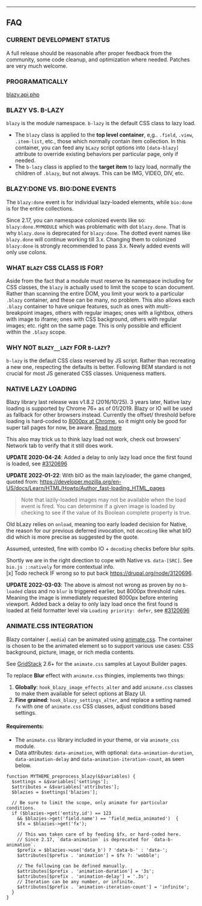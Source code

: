 
***
## <a name="faq"></a>FAQ

### CURRENT DEVELOPMENT STATUS
A full release should be reasonable after proper feedback from the community,
some code cleanup, and optimization where needed. Patches are very much welcome.


### PROGRAMATICALLY
[blazy.api.php](https://git.drupalcode.org/project/blazy/blob/3.0.x/blazy.api.php)


### BLAZY VS. B-LAZY
`blazy` is the module namespace. `b-lazy` is the default CSS class to lazy load.

* The `blazy` class is applied to the **top level container**, e,g.. `.field`,
  `.view`, `.item-list`, etc., those which normally contain item collection.
  In this container, you can feed any `bLazy` script options into `[data-blazy]`
  attribute to override existing behaviors per particular page, only if needed.
* The `b-lazy` class is applied to the **target item** to lazy load, normally
  the children of `.blazy`, but not always. This can be IMG, VIDEO, DIV, etc.

### BLAZY:DONE VS. BIO:DONE EVENTS
The `blazy:done` event is for individual lazy-loaded elements, while `bio:done`
is for the entire collections.

Since 2.17, you can namespace colonized events like so: `blazy:done.MYMODULE`
which was problematic with dot `blazy.done`. That is why `blazy.done` is
deprecated for `blazy:done`. The dotted event names like `blazy.done` will
continue working till 3.x. Changing them to colonized `blazy:done` is strongly
recommended to pass 3.x. Newly added events will only use colons.

### WHAT `BLAZY` CSS CLASS IS FOR?
Aside from the fact that a module must reserve its namespace including for CSS
classes, the `blazy` is actually used to limit the scope to scan document.
Rather than scanning the entire DOM, you limit your work to a particular
`.blazy` container, and these can be many, no problem. This also allows each
`.blazy` container to have unique features, such as ones with multi-breakpoint
images, others with regular images; ones with a lightbox, others with
image to iframe; ones with CSS background, others with regular images; etc.
right on the same page. This is only possible and efficient within the `.blazy`
scope.

### WHY NOT `BLAZY__LAZY` FOR `B-LAZY`?
`b-lazy` is the default CSS class reserved by JS script. Rather than recreating
a new one, respecting the defaults is better. Following BEM standard is not
crucial for most JS generated CSS classes. Uniqueness matters.

### NATIVE LAZY LOADING
Blazy library last release was v1.8.2 (2016/10/25). 3 years later,
Native lazy loading is supported by Chrome 76+ as of 01/2019. Blazy or IO will
be used as fallback for other browsers instead. Currently the offset/ threshold
before loading is hard-coded to [8000px at Chrome](https://cs.chromium.org/chromium/src/third_party/blink/renderer/core/frame/settings.json5?l=971-1003&rcl=e8f3cf0bbe085fee0d1b468e84395aad3ebb2cad),
so it might only be good for super tall pages for now, be aware.
[Read more](https://web.dev/native-lazy-loading/)

This also may trick us to think lazy load not work, check out browsers' Network
tab to verify that it still does work.

**UPDATE 2020-04-24**: Added a delay to only lazy load once the first found is
  loaded, see [#3120696](https://drupal.org/node/3120696)

**UPDATE 2022-01-22**:
With bIO as the main lazyloader, the game changed, quoted from:
https://developer.mozilla.org/en-US/docs/Learn/HTML/Howto/Author_fast-loading_HTML_pages
> Note that lazily-loaded images may not be available when the load event is
fired. You can determine if a given image is loaded by checking to see if
the value of its Boolean complete property is true.  

Old bLazy relies on `onload`, meaning too early loaded decision for Native,
the reason for our previous deferred invocation, not `decoding` like what bIO
did which is more precise as suggested by the quote.

Assumed, untested, fine with combo IO + `decoding` checks before blur spits.

Shortly we are in the right direction to cope with Native vs. `data-[SRC]`.
See `bio.js ::natively` for more contextual info.  
[x] Todo recheck IF wrong so to put back https://drupal.org/node/3120696.

**UPDATE 2022-03-03**: The above is almost not wrong as proven by no `b-loaded`
class and no `blur` is triggered earlier, but 8000px threshold rules. Meaning
the image is immediately requested 8000px before entering viewport.
Added back a delay to only lazy load once the first found is loaded at field
formatter level via `Loading priority: defer`, see
[#3120696](https://drupal.org/node/3120696)

### ANIMATE.CSS INTEGRATION
Blazy container (`.media`) can be animated using
[animate.css](https://github.com/daneden/animate.css). The container is chosen
to be the animated element so to support various use cases:
CSS background, picture, image, or rich media contents.

See [GridStack](https://drupal.org/project/gridstack) 2.6+ for the `animate.css`
samples at Layout Builder pages.

To replace **Blur** effect with `animate.css` thingies, implements two things:  
1. **Globally**: `hook_blazy_image_effects_alter` and add `animate.css` classes
   to make them available for select options at Blazy UI.  
2. **Fine grained**: `hook_blazy_settings_alter`, and replace a setting named
   `fx` with one of `animate.css` CSS classes, adjust conditions based settings.

#### Requirements:

* The `animate.css` library included in your theme, or via `animate_css` module.
* Data attributes: `data-animation`, with optional: `data-animation-duration`,
  `data-animation-delay` and `data-animation-iteration-count`, as seen below.

```
function MYTHEME_preprocess_blazy(&$variables) {
  $settings = &$variables['settings'];
  $attributes = &$variables['attributes'];
  $blazies = $settings['blazies'];

  // Be sure to limit the scope, only animate for particular conditions.
  if ($blazies->get('entity.id') == 123
    && $blazies->get('field.name') == 'field_media_animated')  {
    $fx = $blazies->get('fx');

    // This was taken care of by feeding $fx, or hard-coded here.
    // Since 2.17, `data-animation` is deprecated for `data-b-animation`.
    $prefix = $blazies->use('data_b') ? 'data-b-' : 'data-';
    $attributes[$prefix . 'animation'] = $fx ?: 'wobble';

    // The following can be defined manually.
    $attributes[$prefix . 'animation-duration'] = '3s';
    $attributes[$prefix . 'animation-delay'] = '.3s';
    // Iteration can be any number, or infinite.
    $attributes[$prefix . 'animation-iteration-count'] = 'infinite';
  }
}
```
